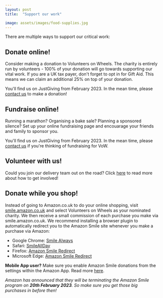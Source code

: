 ```yaml
---
layout: post
title:  "Support our work"

image: assets/images/food-supplies.jpg
---
```

There are multiple ways to support our critical work:

## Donate online!
Consider making a donation to Volunteers on Wheels. The charity is entirely run by volunteers - 100% of your donation will go towards supporting our vital work. If you are a UK tax payer, don't forget to opt in for Gift Aid. This means we can claim an additional 25% on top of your donation.

<!-- ⏳ We're just getting set up with JustGiving and expect to go live in February 2022. In the mean time, please contact us if you'd like to make a donation. -->
You'll find us on JustGiving from February 2023. In the mean time, please <a href = "/contact">contact us</a> to make a donation!

<!--Click <a href="">here</a> to donate to VoW via JustGiving!-->

## Fundraise online!
Running a marathon? Organising a bake sale? Planning a sponsored silence? Set up your online fundraising page and encouarage your friends and family to sponsor you. 

You'll find us on JustGiving from February 2023. In the mean time, please <a href = "/contact">contact us</a> if you're thinking of fundraising for VoW.
<!-- Click <a href="">here</a> to set up your fundraising page via JustGiving! <span class="badge badge-pill badge-primary">Primary</span> -->

## Volunteer with us!
Could you join our delivery team out on the road? Click <a href="{{site.baseurl}}/volunteer-with-us/">here</a> to read more about how to get involved!

## Donate while you shop!
Instead of going to Amazon.co.uk to do your online shopping, visit <a href="smile.amazon.co.uk">smile.amazon.co.uk</a> and select Volunteers on Wheels as your nominated charity. We then receive a small commission of each purchase you make via smile.amazon.co.uk. We recommend installing a browser plugin to automatically redirect you to the Amazon Smile site whenever you make a purchase via Amazon:
* Google Chrome: <a href="https://chrome.google.com/webstore/detail/smile-always/jgpmhnmjbhgkhpbgelalfpplebgfjmbf?hl=en">Smile Always</a>
* Safari: <a href="https://apps.apple.com/us/app/smileallday/id1180442868?mt=12">SmileAllDay</a>
* Firefox: <a href="https://addons.mozilla.org/en-GB/firefox/addon/amazon_smile_redirect/reviews/">Amazon Smile Redirect</a>
* Microsoft Edge: <a href="https://microsoftedge.microsoft.com/addons/detail/amazon-smile-redirect/ojfbbnlijdmckaehmhlnjgmpnbhjjibn">Amazon Smile Redirect</a>

<b>Mobile App user?</b> Make sure you enable Amazon Smile donations from the settings within the Amazon App. Read more <a href="https://smile.amazon.co.uk/b?ie=UTF8&node=17337655031&sa-no-redirect=1">here</a>. 

*Amazon has announced that they will be terminating the Amazon Smile program on **20th February 2023**. So make sure you get those big purchases in before then!*